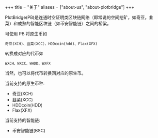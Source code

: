 +++
title = "关于"
aliases = ["about-us", "about-plotbridge"]
+++

PlotBridge(PB)是连通时空证明类区块链网络（即常说的空间挖矿，如奇亚，韭菜）和成熟的智能区块链（如币安智能链）之间的桥梁。

可使用 PB 将原生币如

    奇亚(XCH)、韭菜(XCC)、HDDcoin(hdd)、Flax(XFX)

转换成对应的代币如

    WXCH、WXCC、WHDD、WXFX

当然，也可以将代币转换回对应的原生币。

当前支持的原生币种:

-   奇亚(XCH)
-   韭菜(XCC)
-   HDDcoin(HDD)
-   Flax(XFX)

当前支持的智能链:

-   币安智能链(BSC)

